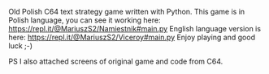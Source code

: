 Old Polish C64 text strategy game written with Python.
This game is in Polish language, you can see it working here: https://repl.it/@MariuszS2/Namiestnik#main.py
English language version is here: https://repl.it/@MariuszS2/Viceroy#main.py
Enjoy playing and good luck ;-)

PS I also attached screens of original game and code from C64.
